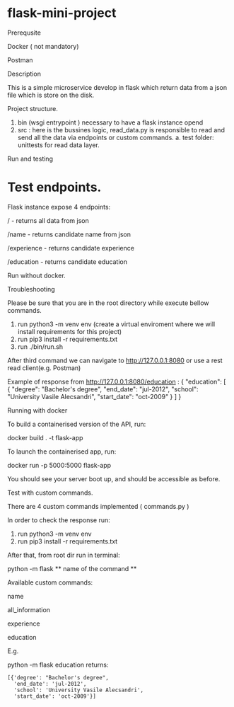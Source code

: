 # flask-mini-project

Prerequsite 

 Docker ( not mandatory)
 
 Postman
 
 Description
 
 This is a simple microservice develop in flask which return data  from a json file which is store on the disk.
 
 Project structure. 
 
 1. bin (wsgi entrypoint ) necessary to have a flask instance opend
 2. src : here is the bussines logic, read_data.py is responsible to read and send all the data via endpoints or custom commands. 
  a. test folder: unittests for read data layer.
  

Run and testing

# Test endpoints. 

Flask instance expose 4 endpoints:

/ - returns all data from json

/name - returns candidate name from json

/experience - returns candidate experience

/education - returns candidate education 

Run without docker. 

Troubleshooting

 Please be sure that you are in the root directory while execute bellow commands. 

1. run python3 -m venv env (create a virtual enviroment where we will install requirements for this project)
2. run pip3 install -r requirements.txt
3. run ./bin/run.sh

After third command we can navigate to http://127.0.0.1:8080 or use a rest read client(e.g. Postman)

Example of response from http://127.0.0.1:8080/education :
  {
      "education": [
          {
              "degree": "Bachelor's degree",
              "end_date": "jul-2012",
              "school": "University Vasile Alecsandri",
              "start_date": "oct-2009"
          }
      ]
  }
  
Running with docker

To build a containerised version of the API, run:

docker build . -t flask-app

To launch the containerised app, run:

docker run -p 5000:5000 flask-app

You should see your server boot up, and should be accessible as before.

Test with custom commands. 

There are 4 custom commands implemented ( commands.py )

In order to check the response run:
1. run python3 -m venv env
2. run pip3 install -r requirements.txt

After that, from root dir run in terminal:

python -m flask ** name of the command **

Available custom commands:

name

all_information

experience

education


E.g. 

python -m flask education returns: 

    [{'degree': "Bachelor's degree",
      'end_date': 'jul-2012',
      'school': 'University Vasile Alecsandri',
      'start_date': 'oct-2009'}]


 
